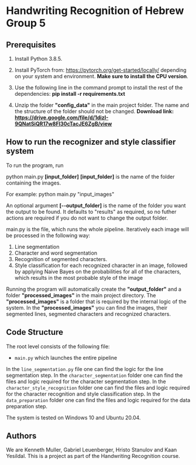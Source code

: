 # Handwriting Recognition of Hebrew Group 5

## Prerequisites
1. Install Python 3.8.5.

2. Install PyTorch from: https://pytorch.org/get-started/locally/ depending on your system and environment. **Make sure to install the CPU version**. 

3. Use the following line in the command prompt to install the rest of the dependencies:
**pip install -r requirements.txt**

4. Unzip the folder **"config_data"** in the main project folder. The name and the structure of the folder should not be changed. **Download link: https://drive.google.com/file/d/1dizI-9QNatSiQR17w8Fl30cTacJE6ZgB/view**

## How to run the recognizer and style classifier system

To run the program, run

python main.py **[input_folder]**
**[input_folder]** is the name of the folder containing the images.

For example: python main.py "input_images"

An optional argument **[--output_folder]** is the name of the folder you want the output to be found. It defaults to "results" as required, so no futher actions are required if you do not want to change the output folder.

main.py is the file, which runs the whole pipeline. Iteratively each image will be processed in the following way:
1. Line segmentation
2. Character and word segmentation
3. Recognition of segmented characters.
4. Style classification for each recognized character in an image, followed by applying Naive Bayes on the probabilities for all of the characters, which results in the most probable style of the image

Running the program will automatically create the **"output_folder"** and a folder **"processed_images"** in the main project directory. The **"processed_images"** is a folder that is required by the internal logic of the system. In the **"processed_images"** you can find the images, their segmented lines, segmented characters and recognized characters.

## Code Structure

The root level consists of the following file: 
- `main.py` which launches the entire pipeline

In the `line_segmentation.py` file one can find the logic for the line segmentation step.
In the `character_segmentation` folder one can find the files and logic required for the character segmentation step.
In the `character_style_recognition` folder one can find the files and logic required for the character recognition and style classification step.
In the `data_preparation` folder one can find the files and logic required for the data preparation step.

The system is tested on Windows 10 and Ubuntu 20.04. 

## Authors

We are Kenneth Muller, Gabriel Leuenberger, Hristo Stanulov and Kaan Yesildal. This is a project as part of the Handwriting Recognition course.
